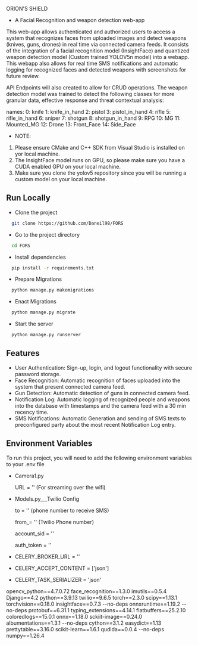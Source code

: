 
  ORION'S SHIELD
- A Facial Recognition and weapon detection web-app

This web-app allows authenticated and authorized users to access a system that recognizes faces from uploaded images and detect weapons (knives, guns, drones) in real time via connected camera feeds. It consists of the integration of a facial recognition model (InsightFace) and quantized weapon detection model (Custom trained YOLOV5n model) into a webapp. This webapp also allows for real time SMS notifications and automatic logging for recognized faces and detected weapons with screenshots for future review.

API Endpoints will also created to allow for CRUD operations.
The weapon detection model was trained to detect the following classes for more granular data, effective response and threat contextual analysis:

names:
  0: knife
  1: knife_in_hand
  2: pistol
  3: pistol_in_hand
  4: rifle
  5: rifle_in_hand
  6: sniper
  7: shotgun
  8: shotgun_in_hand
  9: RPG
  10: MG
  11: Mounted_MG
  12: Drone
  13: Front_Face
  14: Side_Face


- NOTE: 
1. Please ensure CMake and C++ SDK from Visual Studio is installed on yor local machine.
2. The InsightFace model runs on GPU, so please make sure you have a CUDA enabled GPU on your local machine.
3. Make sure you clone the yolov5 repository since you will be running a custom model on your local machine.


## Run Locally

- Clone the project

```bash
  git clone https://github.com/Daneil98/FORS
```

- Go to the project directory

```bash
  cd FORS
```

- Install dependencies

```bash
  pip install -r requirements.txt

```

- Prepare Migrations

```bash
  python manage.py makemigrations

```

- Enact Migrations

```bash
  python manage.py migrate

```

- Start the server

```bash
  python manage.py runserver
```


## Features

- User Authentication: Sign-up, login, and logout functionality with secure password storage.
- Face Recognition: Automatic recognition of faces uploaded into the system that present connected camera feed.
- Gun Detection: Automatic detection of guns in connected camera feed.
- Notification Log: Automatic logging of recognized people and weapons into the database with timestamps and the camera feed with a 30 min recency time.
- SMS Notifications: Automatic Generation and sending of SMS texts to preconfigured party about the most recent Notification Log entry.

## Environment Variables

To run this project, you will need to add the following environment variables to your .env file

- Camera1.py
  
  URL = '' (For streaming over the wifi)

- Models.py___Twilio Config

  to = '' (phone number to receive SMS)
  
  from_= '' (Twilio Phone number)
  
  account_sid = ''
  
  auth_token = ''

- CELERY_BROKER_URL = ''

- CELERY_ACCEPT_CONTENT = ['json']

- CELERY_TASK_SERIALIZER = 'json'



opencv_python==4.7.0.72
face_recognition==1.3.0
imutils==0.5.4
Django==4.2
python==3.9.13
twilio==9.6.5
torch==2.3.0
scipy==1.13.1
torchvision==0.18.0
insightface==0.7.3 --no-deps
onnxruntime==1.19.2 --no-deps
protobuf==6.31.1
typing_extensions==4.14.1
flatbuffers==25.2.10
coloredlogs==15.0.1
onnx==1.18.0
sckiit-image==0.24.0
albumentations==1.3.1 --no-deps
cython==3.1.2
easydict==1.13
prettytable==3.16.0 
scikit-learn==1.6.1
qudida==0.0.4 --no-deps
numpy==1.26.4
